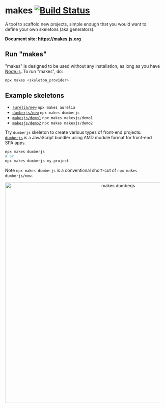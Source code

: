 # makes [![Build Status](https://travis-ci.org/makesjs/makes.svg?branch=master)](https://travis-ci.org/makesjs/makes)

A tool to scaffold new projects, simple enough that you would want to define your own skeletons (aka generators).

**Document site: https://makes.js.org**

## Run "makes"

"makes" is designed to be used without any installation, as long as you have [Node.js](https://nodejs.org). To run "makes", do:

```bash
npx makes <skeleton_provider>
```

## Example skeletons

- [`aurelia/new`](https://github.com/aurelia/new) `npx makes aurelia`
- [`dumberjs/new`](https://github.com/dumberjs/new) `npx makes dumberjs`
- [`makesjs/demo1`](https://github.com/makesjs/demo1) `npx makes makesjs/demo1`
- [`makesjs/demo2`](https://github.com/makesjs/demo2) `npx makes makesjs/demo2`

Try `dumberjs` skeleton to create various types of front-end projects. [`dumberjs`](https://github.com/dumberjs/dumber) is a JavaScript bundler using AMD module format for front-end SPA apps.

```bash
npx makes dumberjs
# or
npx makes dumberjs my-project
```

Note `npx makes dumberjs` is a conventional short-cut of `npx makes dumberjs/new`.

<p align="center">
<img src="https://makesjs.github.io/assets/makes-dumberjs.gif" alt="makes dumberjs" width="720">
</p>
